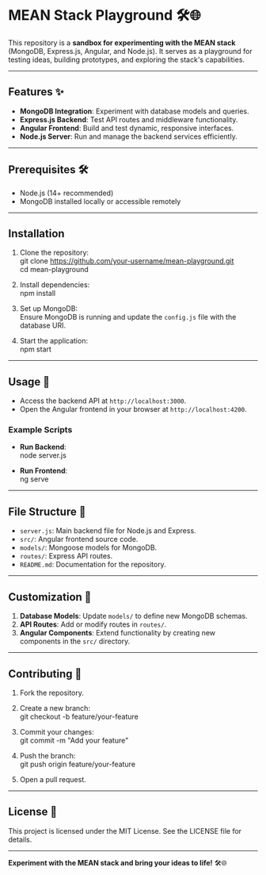 # MEAN Stack Playground 🛠️🌐  

This repository is a **sandbox for experimenting with the MEAN stack** (MongoDB, Express.js, Angular, and Node.js). It serves as a playground for testing ideas, building prototypes, and exploring the stack's capabilities.

---

## Features ✨  

- **MongoDB Integration**: Experiment with database models and queries.  
- **Express.js Backend**: Test API routes and middleware functionality.  
- **Angular Frontend**: Build and test dynamic, responsive interfaces.  
- **Node.js Server**: Run and manage the backend services efficiently.  

---

## Prerequisites 🛠️  

- Node.js (14+ recommended)  
- MongoDB installed locally or accessible remotely  

---

## Installation  

1. Clone the repository:  
git clone https://github.com/your-username/mean-playground.git  
cd mean-playground  

2. Install dependencies:  
npm install  

3. Set up MongoDB:  
Ensure MongoDB is running and update the `config.js` file with the database URI.  

4. Start the application:  
npm start  

---

## Usage 🔧  

- Access the backend API at `http://localhost:3000`.  
- Open the Angular frontend in your browser at `http://localhost:4200`.  

### Example Scripts  
- **Run Backend**:  
  node server.js  

- **Run Frontend**:  
  ng serve  

---

## File Structure 📂  

- `server.js`: Main backend file for Node.js and Express.  
- `src/`: Angular frontend source code.  
- `models/`: Mongoose models for MongoDB.  
- `routes/`: Express API routes.  
- `README.md`: Documentation for the repository.  

---

## Customization 🔧  

1. **Database Models**: Update `models/` to define new MongoDB schemas.  
2. **API Routes**: Add or modify routes in `routes/`.  
3. **Angular Components**: Extend functionality by creating new components in the `src/` directory.  

---

## Contributing 🤝  

1. Fork the repository.  
2. Create a new branch:  
git checkout -b feature/your-feature  

3. Commit your changes:  
git commit -m "Add your feature"  

4. Push the branch:  
git push origin feature/your-feature  

5. Open a pull request.  

---

## License 📝  

This project is licensed under the MIT License. See the LICENSE file for details.  

---

**Experiment with the MEAN stack and bring your ideas to life!** 🛠️🌐  
